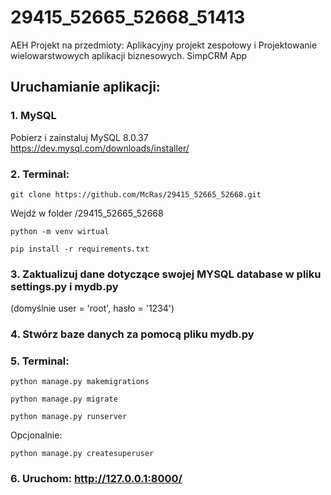 # 29415_52665_52668_51413
AEH Projekt na przedmioty: Aplikacyjny projekt zespołowy i Projektowanie wielowarstwowych aplikacji biznesowych.
SimpCRM App

## Uruchamianie aplikacji:
### 1. MySQL
Pobierz i zainstaluj MySQL 8.0.37 https://dev.mysql.com/downloads/installer/


### 2. Terminal:
```
git clone https://github.com/McRas/29415_52665_52668.git
```
Wejdź w folder /29415_52665_52668
```
python -m venv wirtual
```
```
pip install -r requirements.txt
```

### 3. Zaktualizuj dane dotyczące swojej MYSQL database w pliku settings.py i mydb.py
(domyślnie 	user = 'root', hasło = '1234')

### 4. Stwórz baze danych za pomocą pliku mydb.py

### 5. Terminal:

```
python manage.py makemigrations
```
```
python manage.py migrate
```
```
python manage.py runserver
```
Opcjonalnie:
```
python manage.py createsuperuser
```
### 6. Uruchom: http://127.0.0.1:8000/
